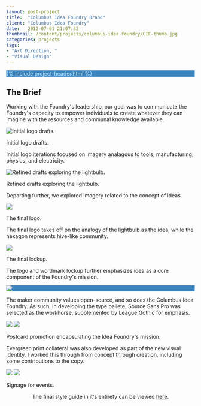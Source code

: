 ```yaml
---
layout: post-project
title:  "Columbus Idea Foundry Brand"
client: "Columbus Idea Foundry"
date:   2012-07-01 21:07:32
thumbnail: /content/projects/columbus-idea-foundry/CIF-thumb.jpg
categories: projects
tags:
- "Art Direction, "
- "Visual Design"
---
```


<section class="post-header__wrapper" style="background-color: #3B83BE; background-image: url(/content/projects/columbus-idea-foundry/cif-bg.png); color: #C8F0FF;">
	{% include project-header.html %}
</section>

<section class="project-brief grey--light">
<div>
<h2>The Brief</h2>
<p>Working with the Foundry's leadership, our goal was to communicate the Foundry's capacity to empower individuals to create whatever they can imagine with the resources and communal knowledge available.</p>
</div>
</section>

<section class="post-content__image--full-width">
<!-- <h3>The Logo</h3>
<p>The new logo was the first asset to be created. Versatility was a crucial concern for the logo &mdash; it was important to create a mark that could be fabricated with any of the tools available at the Foundry.</p> -->
<img src="{{ site.baseurl }}/content/projects/columbus-idea-foundry/CIF-logoiterations-1.jpg" alt="Initial logo drafts." />
<p class="caption">Initial logo drafts.</p>
<p>Initial logo iterations focused on imagery analagous to tools, manufacturing, physics, and electricity.</p>
</section>

<section class="post-content__image--full-width">
<img src="{{ site.baseurl }}/content/projects/columbus-idea-foundry/CIF-logoiterations-2.jpg" alt="Refined drafts exploring the lightbulb." />
<p class="caption">Refined drafts exploring the lightbulb.</p>
<p>Departing further, we explored imagery related to the concept of ideas.</p>
</section>

<section class="post-content__image--full-width">
<img src="{{ site.baseurl }}/content/projects/columbus-idea-foundry/CIF-logo-1.jpg" />
<p class="caption">The final logo.</p>
<p>The final logo takes off on the analogy of the lightbulb as the idea, while the hexagon represents hive-like community.</p>
</section>

<section class="post-content__image--full-width">
<img src="{{ site.baseurl }}/content/projects/columbus-idea-foundry/CIF-logo-2.jpg" />
<p class="caption">The final lockup.</p>
<p>The logo and wordmark lockup further emphasizes idea as a core component of the Foundry's mission.</p>
</section>

<section class="post-content__image--full-width" style="background-color: #3B83BE;">
<img src="{{ site.baseurl }}/content/projects/columbus-idea-foundry/CIF-Typespec.jpg" />
</section>
<section class="post-content__image--full-width">
<!-- <h3>Typography</h3> -->
<p>The maker community values open-source, and so does the Columbus Idea Foundry. As such, in developing the type pallete, Source Sans Pro was selected as the workhorse, supplemented by League Gothic for emphasis.</p>
</section>

<section class="post-content__image--full-size">
<!-- <h3>Print Collateral</h3> -->
<img src="{{ site.baseurl }}/content/projects/columbus-idea-foundry/CIF-postcard-1.jpg" />
<img src="{{ site.baseurl }}/content/projects/columbus-idea-foundry/CIF-postcard-2.jpg" />
<p class="caption">Postcard promotion encapsulating the Idea Foundry's mission.</p>
<p>Evergreen print collateral was also developed as part of the new visual identity. I worked this through from concept through creation, including some contributions to the copy.</p>
</section>

<section class="post-content__image--full-size">
<img src="{{ site.baseurl }}/content/projects/columbus-idea-foundry/CIF_Sign1.jpg" />
<img src="{{ site.baseurl }}/content/projects/columbus-idea-foundry/CIF_Sign2.jpg" />
<p class="caption">Signage for events.</p>
</section>

<section class="project-footer">
<p style="text-align: center;">The final style guide in it's entirety can be viewed <a href="{{ site.baseurl }}/content/projects/columbus-idea-foundry/CIF_StyleGuide_Dec2013_v1.pdf" target="_blank"> here</a>.</p>
</section>